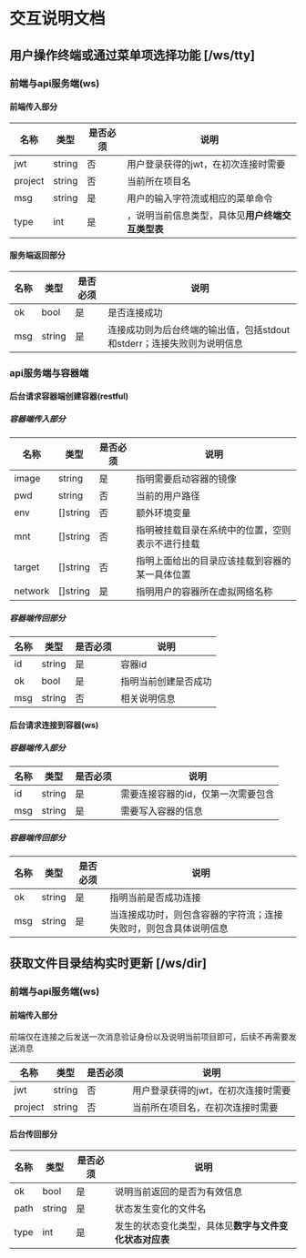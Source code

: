 # 交互说明文档

## 用户操作终端或通过菜单项选择功能 [/ws/tty]

### 前端与api服务端(ws)

#### 前端传入部分

|名称|类型|是否必须|说明|
|-|-|-|-|
|jwt|string|否|用户登录获得的jwt，在初次连接时需要|
|project|string|否|当前所在项目名|
|msg|string|是|用户的输入字符流或相应的菜单命令|
|type|int|是|，说明当前信息类型，具体见**用户终端交互类型表**|

#### 服务端返回部分

|名称|类型|是否必须|说明|
|-|-|-|-|
|ok|bool|是|是否连接成功|
|msg|string|是|连接成功则为后台终端的输出值，包括stdout和stderr；连接失败则为说明信息|

### api服务端与容器端

#### 后台请求容器端创建容器(restful)

##### 容器端传入部分
|名称|类型|是否必须|说明|
|-|-|-|-|
|image|string|是|指明需要启动容器的镜像|
|pwd|string|否|当前的用户路径|
|env|[]string|否|额外环境变量|
|mnt|[]string|否|指明被挂载目录在系统中的位置，空则表示不进行挂载|
|target|[]string|否|指明上面给出的目录应该挂载到容器的某一具体位置|
|network|[]string|是|指明用户的容器所在虚拟网络名称|

##### 容器端传回部分
|名称|类型|是否必须|说明|
|-|-|-|-|
|id|string|是|容器id|
|ok|bool|是|指明当前创建是否成功|
|msg|string|否|相关说明信息|

#### 后台请求连接到容器(ws)

##### 容器端传入部分
|名称|类型|是否必须|说明|
|-|-|-|-|
|id|string|是|需要连接容器的id，仅第一次需要包含|
|msg|string|是|需要写入容器的信息|

##### 容器端传回部分
|名称|类型|是否必须|说明|
|-|-|-|-|
|ok|string|是|指明当前是否成功连接|
|msg|string|是|当连接成功时，则包含容器的字符流；连接失败时，则包含具体说明信息|

## 获取文件目录结构实时更新 [/ws/dir]

### 前端与api服务端(ws)

#### 前端传入部分

前端仅在连接之后发送一次消息验证身份以及说明当前项目即可，后续不再需要发送消息

|名称|类型|是否必须|说明|
|-|-|-|-|
|jwt|string|否|用户登录获得的jwt，在初次连接时需要|
|project|string|否|当前所在项目名，在初次连接时需要|

#### 后台传回部分

|名称|类型|是否必须|说明|
|-|-|-|-|
|ok|bool|是|说明当前返回的是否为有效信息|
|path|string|是|状态发生变化的文件名|
|type|int|是|发生的状态变化类型，具体见**数字与文件变化状态对应表**|